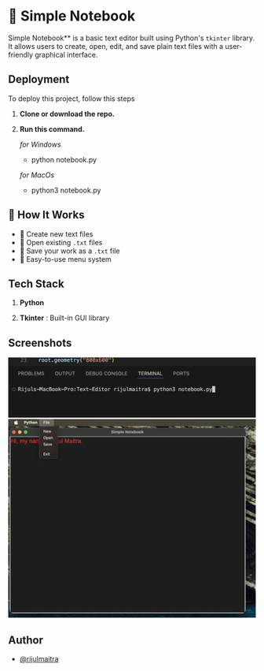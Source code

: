 
# 📝 Simple Notebook

Simple Notebook** is a basic text editor built using Python's `tkinter` library. It allows users to create, open, edit, and save plain text files with a user-friendly graphical interface.




## Deployment

To deploy this project, follow this steps

1. **Clone or download the repo.**

2. **Run this command.**

    *for Windows*
    - python notebook.py

    *for MacOs*
    - python3 notebook.py
## 🧮 How It Works

- 📄 Create new text files
- 📂 Open existing `.txt` files
- 💾 Save your work as a `.txt` file
- 🧭 Easy-to-use menu system



## Tech Stack

1. **Python** 

2. **Tkinter** : Built-in GUI library


## Screenshots

![Command](screenshots/Screenshot2.png)
![Output of Simple Notebook](screenshots/Screenshot1.png)


## Author

- [@rijulmaitra](https://github.com/rijulmaitra)

